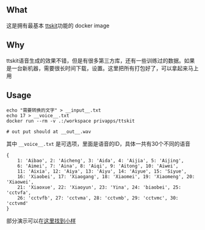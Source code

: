 ## What
这是拥有最基本 [ttskit](https://github.com/KuangDD/ttskit)功能的 docker image

## Why
ttskit语音生成的效果不错，但是有很多第三方库，还有一些训练过的数据。如果是一台新机器，需要很长时间下载，设置。这里把所有打包好了，可以拿起来马上用

## Usage
```
echo "需要转换的文字" > __input__.txt
echo 17 > __voice__.txt
docker run --rm -v .:/workspace privapps/ttskit

# out put should at __out__.wav
```
其中 `__voice__.txt` 是可选项，里面是语音的ID，具体一共有30个不同的语音
```
{
    1: 'Aibao', 2: 'Aicheng', 3: 'Aida', 4: 'Aijia', 5: 'Aijing',
    6: 'Aimei', 7: 'Aina', 8: 'Aiqi', 9: 'Aitong', 10: 'Aiwei',
    11: 'Aixia', 12: 'Aiya', 13: 'Aiyu', 14: 'Aiyue', 15: 'Siyue',
    16: 'Xiaobei', 17: 'Xiaogang', 18: 'Xiaomei', 19: 'Xiaomeng', 20: 'Xiaowei',
    21: 'Xiaoxue', 22: 'Xiaoyun', 23: 'Yina', 24: 'biaobei', 25: 'cctvfa',
    26: 'cctvfb', 27: 'cctvma', 28: 'cctvmb', 29: 'cctvmc', 30: 'cctvmd'
}
```
部分演示可以在[这里找到小样](https://github.com/KuangDD/zhrtvc/tree/master/data/files/examples)
